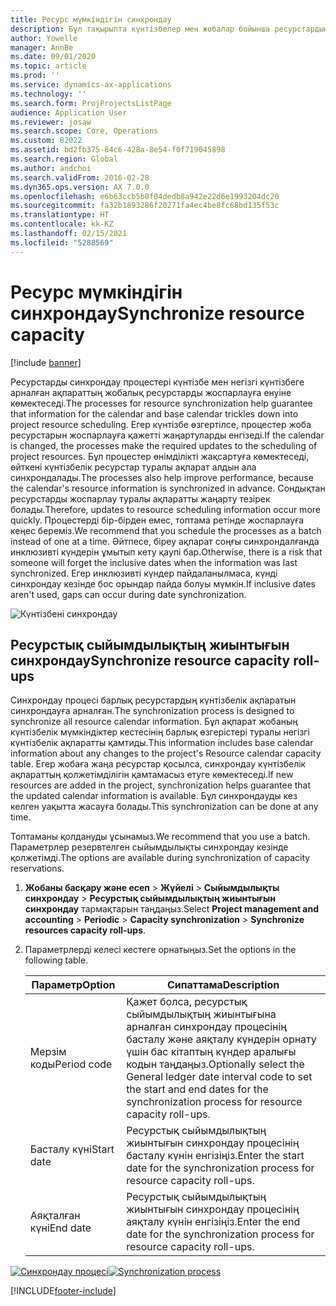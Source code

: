 ```yaml
---
title: Ресурс мүмкіндігін синхрондау
description: Бұл тақырыпта күнтізбелер мен жобалар бойынша ресурстардың мүмкіндігін синхрондау жолы туралы ақпарат берілген.
author: Yowelle
manager: AnnBe
ms.date: 09/01/2020
ms.topic: article
ms.prod: ''
ms.service: dynamics-ax-applications
ms.technology: ''
ms.search.form: ProjProjectsListPage
audience: Application User
ms.reviewer: josaw
ms.search.scope: Core, Operations
ms.custom: 82022
ms.assetid: bd2fb375-84c6-428a-8e54-f0f719045898
ms.search.region: Global
ms.author: andchoi
ms.search.validFrom: 2016-02-28
ms.dyn365.ops.version: AX 7.0.0
ms.openlocfilehash: e6b63ccb5b0f04dedb8a942e22d6e1993204dc20
ms.sourcegitcommit: fa32b1893286f20271fa4ec4be8fc68bd135f53c
ms.translationtype: HT
ms.contentlocale: kk-KZ
ms.lasthandoff: 02/15/2021
ms.locfileid: "5288569"
---
```

# <a name="synchronize-resource-capacity"></a><span data-ttu-id="49b74-103">Ресурс мүмкіндігін синхрондау</span><span class="sxs-lookup"><span data-stu-id="49b74-103">Synchronize resource capacity</span></span>

[!include [banner](../includes/banner.md)]

<span data-ttu-id="49b74-104">Ресурстарды синхрондау процестері күнтізбе мен негізгі күнтізбеге арналған ақпараттың жобалық ресурстарды жоспарлауға енуіне көмектеседі.</span><span class="sxs-lookup"><span data-stu-id="49b74-104">The processes for resource synchronization help guarantee that information for the calendar and base calendar trickles down into project resource scheduling.</span></span> <span data-ttu-id="49b74-105">Егер күнтізбе өзгертілсе, процестер жоба ресурстарын жоспарлауға қажетті жаңартуларды енгізеді.</span><span class="sxs-lookup"><span data-stu-id="49b74-105">If the calendar is changed, the processes make the required updates to the scheduling of project resources.</span></span> <span data-ttu-id="49b74-106">Бұл процестер өнімділікті жақсартуға көмектеседі, өйткені күнтізбелік ресурстар туралы ақпарат алдын ала синхрондалады.</span><span class="sxs-lookup"><span data-stu-id="49b74-106">The processes also help improve performance, because the calendar's resource information is synchronized in advance.</span></span> <span data-ttu-id="49b74-107">Сондықтан ресурстарды жоспарлау туралы ақпаратты жаңарту тезірек болады.</span><span class="sxs-lookup"><span data-stu-id="49b74-107">Therefore, updates to resource scheduling information occur more quickly.</span></span> <span data-ttu-id="49b74-108">Процестерді бір-бірден емес, топтама ретінде жоспарлауға кеңес береміз.</span><span class="sxs-lookup"><span data-stu-id="49b74-108">We recommend that you schedule the processes as a batch instead of one at a time.</span></span> <span data-ttu-id="49b74-109">Әйтпесе, біреу ақпарат соңғы синхрондалғанда инклюзивті күндерін ұмытып кету қаупі бар.</span><span class="sxs-lookup"><span data-stu-id="49b74-109">Otherwise, there is a risk that someone will forget the inclusive dates when the information was last synchronized.</span></span> <span data-ttu-id="49b74-110">Егер инклюзивті күндер пайдаланылмаса, күнді синхрондау кезінде бос орындар пайда болуы мүмкін.</span><span class="sxs-lookup"><span data-stu-id="49b74-110">If inclusive dates aren't used, gaps can occur during date synchronization.</span></span>

![Күнтізбені синхрондау](./media/projectresourcing04-1024x471.jpg)

## <a name="synchronize-resource-capacity-roll-ups"></a><span data-ttu-id="49b74-112">Ресурстық сыйымдылықтың жиынтығын синхрондау</span><span class="sxs-lookup"><span data-stu-id="49b74-112">Synchronize resource capacity roll-ups</span></span>

<span data-ttu-id="49b74-113">Синхрондау процесі барлық ресурстардың күнтізбелік ақпаратын синхрондауға арналған.</span><span class="sxs-lookup"><span data-stu-id="49b74-113">The synchronization process is designed to synchronize all resource calendar information.</span></span> <span data-ttu-id="49b74-114">Бұл ақпарат жобаның күнтізбелік мүмкіндіктер кестесінің барлық өзгерістері туралы негізгі күнтізбелік ақпаратты қамтиды.</span><span class="sxs-lookup"><span data-stu-id="49b74-114">This information includes base calendar information about any changes to the project's Resource calendar capacity table.</span></span> <span data-ttu-id="49b74-115">Егер жобаға жаңа ресурстар қосылса, синхрондау күнтізбелік ақпараттың қолжетімділігін қамтамасыз етуге көмектеседі.</span><span class="sxs-lookup"><span data-stu-id="49b74-115">If new resources are added in the project, synchronization helps guarantee that the updated calendar information is available.</span></span> <span data-ttu-id="49b74-116">Бұл синхрондауды кез келген уақытта жасауға болады.</span><span class="sxs-lookup"><span data-stu-id="49b74-116">This synchronization can be done at any time.</span></span>

<span data-ttu-id="49b74-117">Топтаманы қолдануды ұсынамыз.</span><span class="sxs-lookup"><span data-stu-id="49b74-117">We recommend that you use a batch.</span></span> <span data-ttu-id="49b74-118">Параметрлер резервтелген сыйымдылықты синхрондау кезінде қолжетімді.</span><span class="sxs-lookup"><span data-stu-id="49b74-118">The options are available during synchronization of capacity reservations.</span></span>

1. <span data-ttu-id="49b74-119">**Жобаны басқару және есеп** &gt; **Жүйелі** &gt; **Сыйымдылықты синхрондау** &gt; **Ресурстық сыйымдылықтың жиынтығын синхрондау** тармақтарын таңдаңыз.</span><span class="sxs-lookup"><span data-stu-id="49b74-119">Select **Project management and accounting** &gt; **Periodic** &gt; **Capacity synchronization** &gt; **Synchronize resources capacity roll-ups**.</span></span>
2. <span data-ttu-id="49b74-120">Параметрлерді келесі кестеге орнатыңыз.</span><span class="sxs-lookup"><span data-stu-id="49b74-120">Set the options in the following table.</span></span>

    | <span data-ttu-id="49b74-121">Параметр</span><span class="sxs-lookup"><span data-stu-id="49b74-121">Option</span></span>      | <span data-ttu-id="49b74-122">Сипаттама</span><span class="sxs-lookup"><span data-stu-id="49b74-122">Description</span></span> |
    |-------------|-------------|
    | <span data-ttu-id="49b74-123">Мерзім коды</span><span class="sxs-lookup"><span data-stu-id="49b74-123">Period code</span></span> | <span data-ttu-id="49b74-124">Қажет болса, ресурстық сыйымдылықтың жиынтығына арналған синхрондау процесінің басталу және аяқталу күндерін орнату үшін бас кітаптың күндер аралығы кодын таңдаңыз.</span><span class="sxs-lookup"><span data-stu-id="49b74-124">Optionally select the General ledger date interval code to set the start and end dates for the synchronization process for resource capacity roll-ups.</span></span> |
    | <span data-ttu-id="49b74-125">Басталу күні</span><span class="sxs-lookup"><span data-stu-id="49b74-125">Start date</span></span>  | <span data-ttu-id="49b74-126">Ресурстық сыйымдылықтың жиынтығын синхрондау процесінің басталу күнін енгізіңіз.</span><span class="sxs-lookup"><span data-stu-id="49b74-126">Enter the start date for the synchronization process for resource capacity roll-ups.</span></span> |
    | <span data-ttu-id="49b74-127">Аяқталған күні</span><span class="sxs-lookup"><span data-stu-id="49b74-127">End date</span></span>    | <span data-ttu-id="49b74-128">Ресурстық сыйымдылықтың жиынтығын синхрондау процесінің аяқталу күнін енгізіңіз.</span><span class="sxs-lookup"><span data-stu-id="49b74-128">Enter the end date for the synchronization process for resource capacity roll-ups.</span></span> |

<span data-ttu-id="49b74-129">[![Синхрондау процесі](./media/projectresourcing09.jpg)](./media/projectresourcing09.jpg)</span><span class="sxs-lookup"><span data-stu-id="49b74-129">[![Synchronization process](./media/projectresourcing09.jpg)](./media/projectresourcing09.jpg)</span></span>


[!INCLUDE[footer-include](../includes/footer-banner.md)]